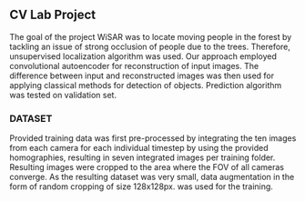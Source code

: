 ## CV Lab Project

The goal of the project WiSAR was to locate moving people in the forest by tackling an issue of strong occlusion of people due to the trees. Therefore, unsupervised localization algorithm was used. Our approach employed convolutional autoencoder for reconstruction of input images. The difference between input and reconstructed images was then used for applying classical methods for detection of objects. Prediction algorithm was tested on validation set.

### DATASET
Provided training data was first pre-processed by integrating the ten images from each camera for each individual timestep by using the provided homographies, resulting in seven integrated images per training folder. Resulting images were cropped to the area where the FOV of all cameras converge. As the resulting dataset was very small, data augmentation in the form of random cropping of size 128x128px. was used for the training.